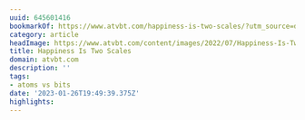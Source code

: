 ```yaml
---
uuid: 645601416
bookmarkOf: https://www.atvbt.com/happiness-is-two-scales/?utm_source=densediscovery
category: article
headImage: https://www.atvbt.com/content/images/2022/07/Happiness-Is-Two-Scales.png
title: Happiness Is Two Scales
domain: atvbt.com
description: ''
tags:
- atoms vs bits
date: '2023-01-26T19:49:39.375Z'
highlights:
---
```



